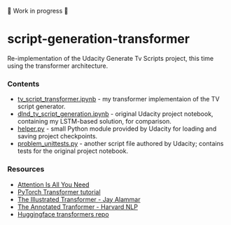 :construction: Work in progress :construction:

# script-generation-transformer
Re-implementation of the Udacity Generate Tv Scripts project, this time using the transformer architecture.

### Contents
* [tv_script_transformer.ipynb](tv_script_transformer.ipynb) - my transformer implementaion of the TV script generator.
* [dlnd_tv_script_generation.ipynb](dlnd_tv_script_generation.ipynb) - original Udacity project notebook, containing my LSTM-based solution, for comparison.
* [helper.py](helper.py) - small Python module provided by Udacity for loading and saving project checkpoints.
* [problem_unittests.py](problem_unittests.py) - another script file authored by Udacity; contains tests for the original project notebook.


### Resources
* [Attention Is All You Need](https://arxiv.org/pdf/1706.03762.pdf)
* [PyTorch Transformer tutorial](https://pytorch.org/tutorials/beginner/transformer_tutorial.html)
* [The Illustrated Transformer - Jay Alammar](http://jalammar.github.io/illustrated-transformer/)
* [The Annotated Tranformer - Harvard NLP](http://nlp.seas.harvard.edu/2018/04/03/attention.html)
* [Huggingface transformers repo](https://github.com/huggingface/transformers)

